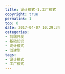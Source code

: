```yaml
---
title: 设计模式-1.工厂模式
copyright: true
permalink: 1
top: 0
date: 2017-04-07 10:29:34
categories:
- 前端开发
- 基础知识
- 设计模式
- 创建型
tags:
- 设计模式
- 工厂模式
---
```

